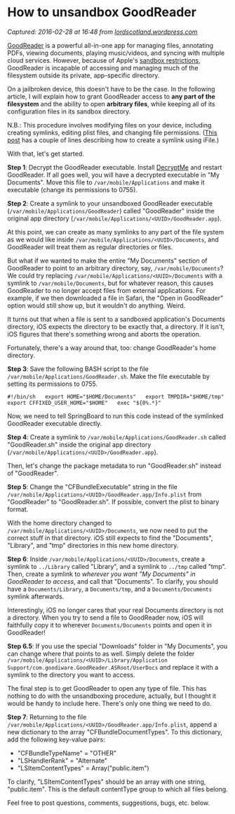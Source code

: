 # How to unsandbox GoodReader

_Captured: 2016-02-28 at 16:48 from [lordscotland.wordpress.com](https://lordscotland.wordpress.com/ios/unsandbox-goodreader/)_

[GoodReader](http://www.goodiware.com/goodreader.html) is a powerful all-in-one app for managing files, annotating PDFs, viewing documents, playing music/videos, and syncing with multiple cloud services. However, because of Apple's [sandbox restrictions](http://developer.apple.com/library/ios/documentation/iphone/conceptual/iphoneosprogrammingguide/TheiOSEnvironment/TheiOSEnvironment.html#//apple_ref/doc/uid/TP40007072-CH9-SW7), GoodReader is incapable of accessing and managing much of the filesystem outside its private, app-specific directory.

On a jailbroken device, this doesn't have to be the case. In the following article, I will explain how to grant GoodReader access to **any part of the filesystem** and the ability to open **arbitrary files**, while keeping all of its configuration files in its sandbox directory.

N.B.: This procedure involves modifying files on your device, including creating symlinks, editing plist files, and changing file permissions. ([This post](http://www.ifans.com/forums/threads/how-to-fix-ibooks-on-5-0-1-untethered.365660/) has a couple of lines describing how to create a symlink using iFile.)

With that, let's get started.

**Step 1**: Decrypt the GoodReader executable. Install [DecryptMe](https://www.myrepospace.com/profile/lordscotland/591111/DecryptMe) and restart GoodReader. If all goes well, you will have a decrypted executable in "My Documents". Move this file to `/var/mobile/Applications` and make it executable (change its permissions to 0755).

**Step 2**: Create a symlink to your unsandboxed GoodReader executable (`/var/mobile/Applications/GoodReader`) called "GoodReader" inside the original app directory (`/var/mobile/Applications/<UUID>/GoodReader.app`).

At this point, we can create as many symlinks to any part of the file system as we would like inside `/var/mobile/Applications/<UUID>/Documents`, and GoodReader will treat them as regular directories or files.

But what if we wanted to make the entire "My Documents" section of GoodReader to point to an arbitrary directory, say, `/var/mobile/Documents`? We could try replacing `/var/mobile/Applications/<UUID>/Documents` with a symlink to `/var/mobile/Documents`, but for whatever reason, this causes GoodReader to no longer accept files from external applications. For example, if we then downloaded a file in Safari, the "Open in GoodReader" option would still show up, but it wouldn't do anything. Weird.

It turns out that when a file is sent to a sandboxed application's Documents directory, iOS expects the directory to be exactly that, a directory. If it isn't, iOS figures that there's something wrong and aborts the operation.

Fortunately, there's a way around that, too: change GoodReader's home directory.

**Step 3**: Save the following BASH script to the file `/var/mobile/Applications/GoodReader.sh`. Make the file executable by setting its permissions to 0755.

`#!/bin/sh  
export HOME="$HOME/Documents"  
export TMPDIR="$HOME/tmp"  
export CFFIXED_USER_HOME="$HOME"  
exec "${0%.*}"  
`

Now, we need to tell SpringBoard to run this code instead of the symlinked GoodReader executable directly.

**Step 4**: Create a symlink to `/var/mobile/Applications/GoodReader.sh` called "GoodReader.sh" inside the original app directory (`/var/mobile/Applications/<UUID>/GoodReader.app`).

Then, let's change the package metadata to run "GoodReader.sh" instead of "GoodReader".

**Step 5**: Change the "CFBundleExecutable" string in the file `/var/mobile/Applications/<UUID>/GoodReader.app/Info.plist` from "GoodReader" to "GoodReader.sh". If possible, convert the plist to binary format.

With the home directory changed to `/var/mobile/Applications/<UUID>/Documents`, we now need to put the correct stuff in that directory. iOS still expects to find the "Documents", "Library", and "tmp" directories in this new home directory.

**Step 6**: Inside `/var/mobile/Applications/<UUID>/Documents`, create a symlink to `../Library` called "Library", and a symlink to `../tmp` called "tmp". Then, create a symlink to _wherever you want "My Documents" in GoodReader to access_, and call that "Documents". To clarify, you should have a `Documents/Library`, a `Documents/tmp`, and a `Documents/Documents` symlink afterwards.

Interestingly, iOS no longer cares that your real Documents directory is not a directory. When you try to send a file to GoodReader now, iOS will faithfully copy it to wherever `Documents/Documents` points and open it in GoodReader!

**Step 6.5**: If you use the special "Downloads" folder in "My Documents", you can change where that points to as well. Simply delete the folder `/var/mobile/Applications/<UUID>/Library/Application Support/com.goodiware.GoodReader.ASRoot/UserDocs` and replace it with a symlink to the directory you want to access.

The final step is to get GoodReader to open any type of file. This has nothing to do with the unsandboxing procedure, actually, but I thought it would be handy to include here. There's only one thing we need to do.

**Step 7**: Returning to the file `/var/mobile/Applications/<UUID>/GoodReader.app/Info.plist`, append a new dictionary to the array "CFBundleDocumentTypes". To this dictionary, add the following key-value pairs:

  * "CFBundleTypeName" = "OTHER"
  * "LSHandlerRank" = "Alternate"
  * "LSItemContentTypes" = Array("public.item")

To clarify, "LSItemContentTypes" should be an array with one string, "public.item". This is the default contentType group to which all files belong.

Feel free to post questions, comments, suggestions, bugs, etc. below.
